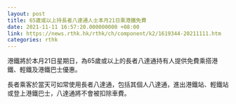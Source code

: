 ```yaml
---
layout: post
title: 65歲或以上持長者八達通人士本月21日乘港鐵免費
date: 2021-11-11 16:57:20.000000000 +08:00
link: https://news.rthk.hk/rthk/ch/component/k2/1619344-20211111.htm
categories: rthk
---
```


港鐵將於本月21日星期日，為65歲或以上的長者八達通持有人提供免費乘搭港鐵、輕鐵及港鐵巴士優惠。

長者乘客於當天可如常使用長者八達通，包括其個人八達通，進出港鐵站、輕鐵站或登上港鐵巴士，八達通將不會被扣除車費。
